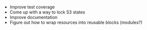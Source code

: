+ Improve test coverage
+ Come up with a way to lock S3 states
+ Improve documentation
+ Figure out how to wrap resources into reusable blocks (modules?)
